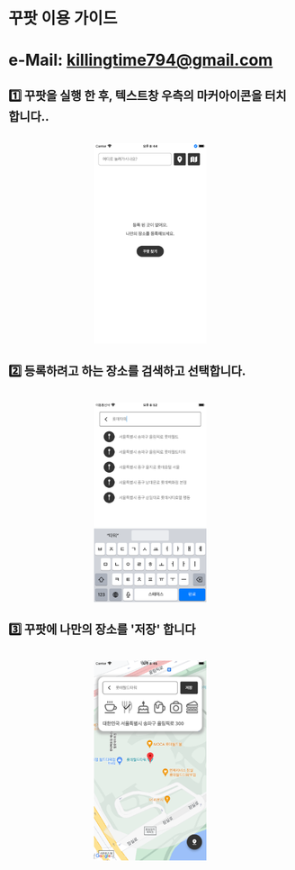 # 꾸팟 이용 가이드

# e-Mail: killingtime794@gmail.com


## 1️⃣  꾸팟을 실행 한 후, 텍스트창 우측의 마커아이콘을 터치합니다..
<p align="center">
  <br>
  <img src="1.png" width="200">
  <br>
</p>

## 2️⃣ 등록하려고 하는 장소를 검색하고 선택합니다.
<p align="center">
  <br>
  <img src="2.png" width="200">
  <br>
</p>

## 3️⃣ 꾸팟에 나만의 장소를 '저장' 합니다
<p align="center">
  <br>
  <img src="3.png" width="200">
  <br>
</p>
